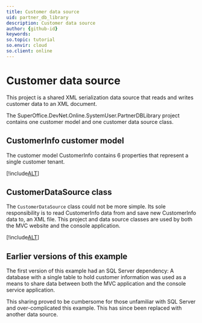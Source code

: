 ```yaml
---
title: Customer data source
uid: partner_db_library
description: Customer data source
author: {github-id}
keywords:
so.topic: tutorial
so.envir: cloud
so.client: online
---
```


# Customer data source

This project is a shared XML serialization data source that reads and writes customer data to an XML document.

The SuperOffice.DevNet.Online.SystemUser.PartnerDBLibrary project contains one customer model and one customer data source class.

## CustomerInfo customer model

The customer model CustomerInfo contains 6 properties that represent a single customer tenant.

[!include[ALT](./includes/customer-info.md)]

## CustomerDataSource class

The `CustomerDataSource` class could not be more simple. Its sole responsibility is to read CustomerInfo data from and save new CustomerInfo data to, an XML file. This project and data source classes are used by both the MVC website and the console application.

[!include[ALT](./includes/customer-data-source.md)]

## Earlier versions of this example

The first version of this example had an SQL Server dependency: A database with a single table to hold customer information was used as a means to share data between both the MVC application and the console service application.

This sharing proved to be cumbersome for those unfamiliar with SQL Server and over-complicated this example. This has since been replaced with another data source.
